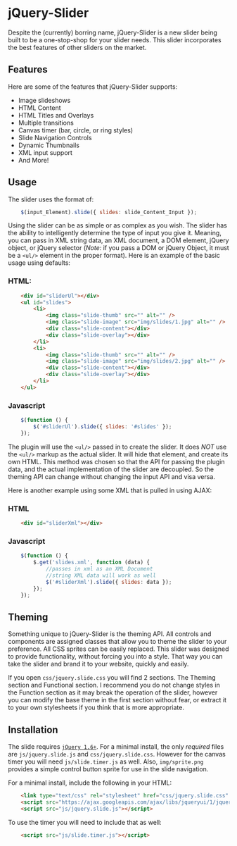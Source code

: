 jQuery-Slider
=============
Despite the (currently) borring name, jQuery-Slider is a new slider being built to be a one-stop-shop 
for your slider needs. This slider incorporates the best features of other sliders on the market.

Features
--------

Here are some of the features that jQuery-Slider supports:

* Image slideshows
* HTML Content
* HTML Titles and Overlays
* Multiple transitions
* Canvas timer (bar, circle, or ring styles)
* Slide Navigation Controls
* Dynamic Thumbnails
* XML input support
* And More!

Usage
-----

The slider uses the format of:

~~~~~ javascript
	$(input_Element).slide({ slides: slide_Content_Input });
~~~~~

Using the slider can be as simple or as complex as you wish. The slider has the ability to intelligently
determine the type of input you give it. Meaning, you can pass in XML string data, an XML document, 
a DOM element, jQuery object, or jQuery selector (*Note:* if you pass a DOM or jQuery Object, it must be
a `<ul/>` element in the proper format). Here is an example of the basic usage using defaults:

### HTML:

~~~~~ html
	<div id="sliderUl"></div>
    <ul id="slides">
        <li>
            <img class="slide-thumb" src="" alt="" />
            <img class="slide-image" src="img/slides/1.jpg" alt="" />
            <div class="slide-content"></div>
            <div class="slide-overlay"></div>
        </li>
        <li>
            <img class="slide-thumb" src="" alt="" />
            <img class="slide-image" src="img/slides/2.jpg" alt="" />
            <div class="slide-content"></div>
            <div class="slide-overlay"></div>
        </li>
	</ul>
~~~~~

### Javascript

~~~~~ javascript
	$(function () {
		$('#sliderUl').slide({ slides: '#slides' });
	});
~~~~~

The plugin will use the `<ul/>` passed in to create the slider. It does *NOT* use the `<ul/>` markup
as the actual slider. It will hide that element, and create its own HTML. This method was chosen so that
the API for passing the plugin data, and the actual implementation of the slider are decoupled. So the
theming API can change without changing the input API and visa versa.

Here is another example using some XML that is pulled in using AJAX:

### HTML

~~~~~ html
	<div id="sliderXml"></div>
~~~~~

### Javascript

~~~~~ javascript
	$(function () {
		$.get('slides.xml', function (data) {
			//passes in xml as an XML Document
			//string XML data will work as well
            $('#sliderXml').slide({ slides: data });
        });
	});
~~~~~
Theming
-------

Something unique to jQuery-Slider is the theming API. All controls and components are assigned 
classes that allow you to theme the slider to your preference. All CSS sprites can be easily replaced.
This slider was designed to provide functionality, without forcing you into a style. That way you
can take the slider and brand it to your website, quickly and easily.

If you open `css/jquery.slide.css` you will find 2 sections. The Theming section and Functional section.
I recommend you do not change styles in the Function section as it may break the operation of the slider,
however you can modify the base theme in the first section without fear, or extract it to your own stylesheets
if you think that is more appropriate.

Installation
------------

The slide requires [`jQuery 1.6+`](http://jquery.com/). For a minimal install, the only *required* files are
`js/jquery.slide.js` and `css/jquery.slide.css`. However for the canvas timer you will need `js/slide.timer.js`
as well. Also, `img/sprite.png` provides a simple control button sprite for use in the slide navigation.

For a minimal install, include the following in your HTML:

~~~~~ html
	<link type="text/css" rel="stylesheet" href="css/jquery.slide.css" />
    <script src="https://ajax.googleapis.com/ajax/libs/jqueryui/1/jquery-ui.min.js"></script>
	<script src="js/jquery.slide.js"></script>
~~~~~

To use the timer you will need to include that as well:

~~~~~ html
	<script src="js/slide.timer.js"></script>
~~~~~